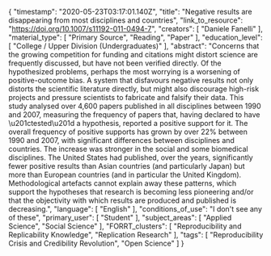 {
    "timestamp": "2020-05-23T03:17:01.140Z",
    "title": "Negative results are disappearing from most disciplines and countries",
    "link_to_resource": "https://doi.org/10.1007/s11192-011-0494-7",
    "creators": [
        "Daniele Fanelli"
    ],
    "material_type": [
        "Primary Source",
        "Reading",
        "Paper"
    ],
    "education_level": [
        "College / Upper Division (Undergraduates)"
    ],
    "abstract": "Concerns that the growing competition for funding and citations might distort science are frequently discussed, but have not been verified directly. Of the hypothesized problems, perhaps the most worrying is a worsening of positive-outcome bias. A system that disfavours negative results not only distorts the scientific literature directly, but might also discourage high-risk projects and pressure scientists to fabricate and falsify their data. This study analysed over 4,600 papers published in all disciplines between 1990 and 2007, measuring the frequency of papers that, having declared to have \u201ctested\u201d a hypothesis, reported a positive support for it. The overall frequency of positive supports has grown by over 22% between 1990 and 2007, with significant differences between disciplines and countries. The increase was stronger in the social and some biomedical disciplines. The United States had published, over the years, significantly fewer positive results than Asian countries (and particularly Japan) but more than European countries (and in particular the United Kingdom). Methodological artefacts cannot explain away these patterns, which support the hypotheses that research is becoming less pioneering and/or that the objectivity with which results are produced and published is decreasing.",
    "language": [
        "English"
    ],
    "conditions_of_use": "I don't see any of these",
    "primary_user": [
        "Student"
    ],
    "subject_areas": [
        "Applied Science",
        "Social Science"
    ],
    "FORRT_clusters": [
        "Reproducibility and Replicability Knowledge",
        "Replication Research"
    ],
    "tags": [
        "Reproducibility Crisis and Credibility Revolution",
        "Open Science"
    ]
}
